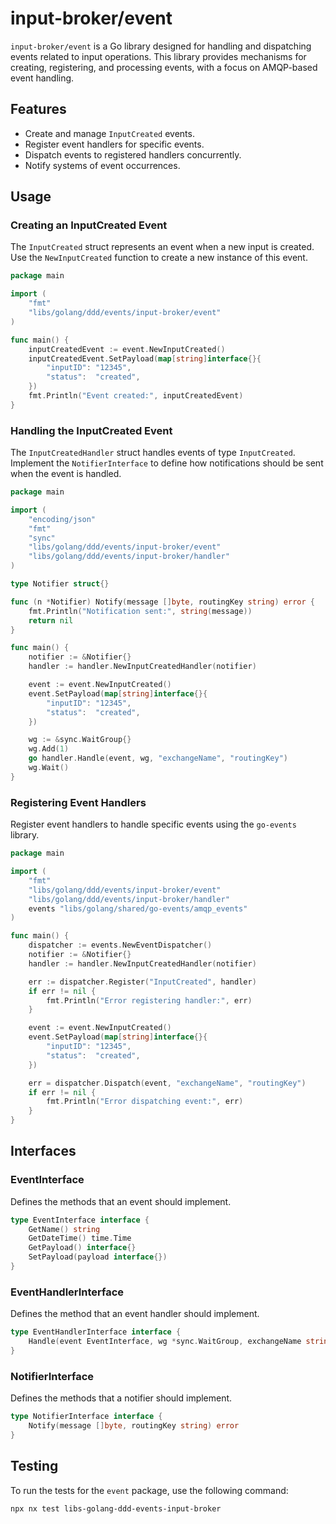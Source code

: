 # input-broker/event

`input-broker/event` is a Go library designed for handling and dispatching events related to input operations. This library provides mechanisms for creating, registering, and processing events, with a focus on AMQP-based event handling.

## Features

- Create and manage `InputCreated` events.
- Register event handlers for specific events.
- Dispatch events to registered handlers concurrently.
- Notify systems of event occurrences.


## Usage

### Creating an InputCreated Event

The `InputCreated` struct represents an event when a new input is created. Use the `NewInputCreated` function to create a new instance of this event.

```go
package main

import (
	"fmt"
	"libs/golang/ddd/events/input-broker/event"
)

func main() {
	inputCreatedEvent := event.NewInputCreated()
	inputCreatedEvent.SetPayload(map[string]interface{}{
		"inputID": "12345",
		"status":  "created",
	})
	fmt.Println("Event created:", inputCreatedEvent)
}
```

### Handling the InputCreated Event

The `InputCreatedHandler` struct handles events of type `InputCreated`. Implement the `NotifierInterface` to define how notifications should be sent when the event is handled.

```go
package main

import (
	"encoding/json"
	"fmt"
	"sync"
	"libs/golang/ddd/events/input-broker/event"
	"libs/golang/ddd/events/input-broker/handler"
)

type Notifier struct{}

func (n *Notifier) Notify(message []byte, routingKey string) error {
	fmt.Println("Notification sent:", string(message))
	return nil
}

func main() {
	notifier := &Notifier{}
	handler := handler.NewInputCreatedHandler(notifier)

	event := event.NewInputCreated()
	event.SetPayload(map[string]interface{}{
		"inputID": "12345",
		"status":  "created",
	})

	wg := &sync.WaitGroup{}
	wg.Add(1)
	go handler.Handle(event, wg, "exchangeName", "routingKey")
	wg.Wait()
}
```

### Registering Event Handlers

Register event handlers to handle specific events using the `go-events` library.

```go
package main

import (
	"fmt"
	"libs/golang/ddd/events/input-broker/event"
	"libs/golang/ddd/events/input-broker/handler"
	events "libs/golang/shared/go-events/amqp_events"
)

func main() {
	dispatcher := events.NewEventDispatcher()
	notifier := &Notifier{}
	handler := handler.NewInputCreatedHandler(notifier)

	err := dispatcher.Register("InputCreated", handler)
	if err != nil {
		fmt.Println("Error registering handler:", err)
	}

	event := event.NewInputCreated()
	event.SetPayload(map[string]interface{}{
		"inputID": "12345",
		"status":  "created",
	})

	err = dispatcher.Dispatch(event, "exchangeName", "routingKey")
	if err != nil {
		fmt.Println("Error dispatching event:", err)
	}
}
```

## Interfaces

### EventInterface

Defines the methods that an event should implement.

```go
type EventInterface interface {
	GetName() string
	GetDateTime() time.Time
	GetPayload() interface{}
	SetPayload(payload interface{})
}
```

### EventHandlerInterface

Defines the method that an event handler should implement.

```go
type EventHandlerInterface interface {
	Handle(event EventInterface, wg *sync.WaitGroup, exchangeName string, routingKey string)
}
```

### NotifierInterface

Defines the methods that a notifier should implement.

```go
type NotifierInterface interface {
	Notify(message []byte, routingKey string) error
}
```

## Testing

To run the tests for the `event` package, use the following command:

```sh
npx nx test libs-golang-ddd-events-input-broker
```
